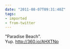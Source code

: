 ```yaml
---
date: "2011-08-07T09:31:40Z"
tags:
- imported
- from-twitter
---
```

"Paradise Beach".\
Yup. http://360.io/AHXTNp
